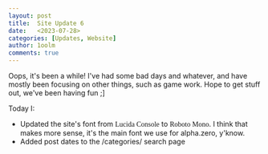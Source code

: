 ```yaml
---
layout: post
title:  Site Update 6
date:   <2023-07-28>
categories: [Updates, Website]
author: 1oolm
comments: true
---
```


Oops, it's been a while! I've had some bad days and whatever, and have mostly been focusing on other things, such as game work. Hope to get stuff out, we've been having fun ;]

Today I:
- Updated the site's font from <font face='Lucida Console'>Lucida Console</font> to <font face='Roboto Mono'>Roboto Mono</font>. I think that makes more sense, it's the main font we use for alpha.zero, y'know.
- Added post dates to the /categories/ search page